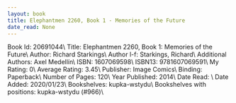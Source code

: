 ```yaml
---
layout: book
title: Elephantmen 2260, Book 1 - Memories of the Future
date_read: None
---
```


Book Id: 20691044\ 
Title: Elephantmen 2260, Book 1: Memories of the Future\ 
Author: Richard Starkings\ 
Author l-f: Starkings, Richard\ 
Additional Authors: Axel Medellín\ 
ISBN: 1607069598\ 
ISBN13: 9781607069591\ 
My Rating: 0\ 
Average Rating: 3.45\ 
Publisher: Image Comics\ 
Binding: Paperback\ 
Number of Pages: 120\ 
Year Published: 2014\ 
Date Read: \ 
Date Added: 2020/01/23\ 
Bookshelves: kupka-wstydu\ 
Bookshelves with positions: kupka-wstydu (#966)\ 

